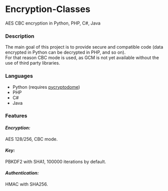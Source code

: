 # Encryption-Classes
AES CBC encryption in Python, PHP, C#, Java

### Description  
The main goal of this project is to provide secure and compatible code (data encrypted in Python can be decrypted in PHP, and so on).  
For that reason CBC mode is used, as GCM is not yet available without the use of third party libraries.

### Languages  
 - Python (requires [pycryptodome](https://www.pycryptodome.org/en/latest/index.html))
 - PHP 
 - C# 
 - Java
 
 ### Features  
#### _Encryption:_  
AES 128/256, CBC mode.  
#### _Key:_  
PBKDF2 with SHA1, 100000 iterations by default.  
#### _Authentication:_  
HMAC with SHA256.
